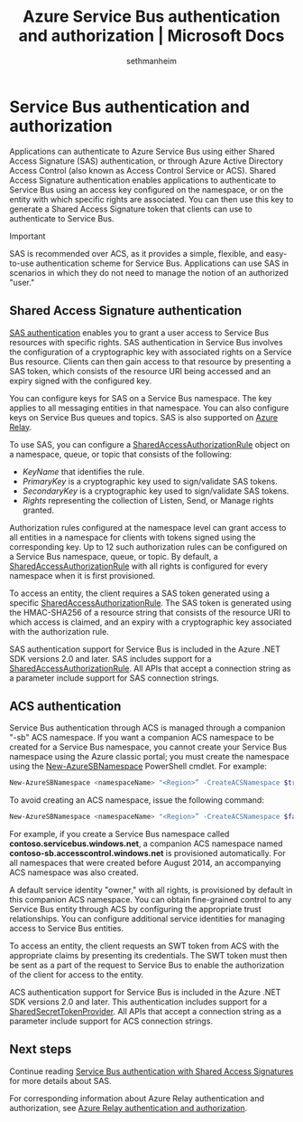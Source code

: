 ﻿---
title: Azure Service Bus authentication and authorization | Microsoft Docs
description: Overview of Shared Access Signature (SAS) authentication.
services: service-bus-messaging
documentationcenter: na
author: sethmanheim
manager: timlt
editor: ''

ms.assetid: 18bad0ed-1cee-4a5c-a377-facc4785c8c9
ms.service: service-bus-messaging
ms.devlang: na
ms.topic: article
ms.tgt_pltfrm: na
ms.workload: na
ms.date: 03/21/2017
ms.author: sethm

---
# Service Bus authentication and authorization
Applications can authenticate to Azure Service Bus using either Shared Access Signature (SAS) authentication, or through Azure Active Directory Access Control (also known as Access Control Service or ACS). Shared Access Signature authentication enables applications to authenticate to Service Bus using an access key configured on the namespace, or on the entity with which specific rights are associated. You can then use this key to generate a Shared Access Signature token that clients can use to authenticate to Service Bus.

> [!IMPORTANT]
> SAS is recommended over ACS, as it provides a simple, flexible, and easy-to-use authentication scheme for Service Bus. Applications can use SAS in scenarios in which they do not need to manage the notion of an authorized "user." 

## Shared Access Signature authentication
[SAS authentication](service-bus-sas.md) enables you to grant a user access to Service Bus resources with specific rights. SAS authentication in Service Bus involves the configuration of a cryptographic key with associated rights on a Service Bus resource. Clients can then gain access to that resource by presenting a SAS token, which consists of the resource URI being accessed and an expiry signed with the configured key.

You can configure keys for SAS on a Service Bus namespace. The key applies to all messaging entities in that namespace. You can also configure keys on Service Bus queues and topics. SAS is also supported on [Azure Relay](../service-bus-relay/relay-authentication-and-authorization.md).

To use SAS, you can configure a [SharedAccessAuthorizationRule](/dotnet/api/microsoft.servicebus.messaging.sharedaccessauthorizationrule) object on a namespace, queue, or topic that consists of the following:

* *KeyName* that identifies the rule.
* *PrimaryKey* is a cryptographic key used to sign/validate SAS tokens.
* *SecondaryKey* is a cryptographic key used to sign/validate SAS tokens.
* *Rights* representing the collection of Listen, Send, or Manage rights granted.

Authorization rules configured at the namespace level can grant access to all entities in a namespace for clients with tokens signed using the corresponding key. Up to 12 such authorization rules can be configured on a Service Bus namespace, queue, or topic. By default, a [SharedAccessAuthorizationRule](/dotnet/api/microsoft.servicebus.messaging.sharedaccessauthorizationrule) with all rights is configured for every namespace when it is first provisioned.

To access an entity, the client requires a SAS token generated using a specific [SharedAccessAuthorizationRule](/dotnet/api/microsoft.servicebus.messaging.sharedaccessauthorizationrule). The SAS token is generated using the HMAC-SHA256 of a resource string that consists of the resource URI to which access is claimed, and an expiry with a cryptographic key associated with the authorization rule.

SAS authentication support for Service Bus is included in the Azure .NET SDK versions 2.0 and later. SAS includes support for a [SharedAccessAuthorizationRule](https://docs.microsoft.com/dotnet/api/microsoft.servicebus.messaging.sharedaccessauthorizationrule). All APIs that accept a connection string as a parameter include support for SAS connection strings.

## ACS authentication
Service Bus authentication through ACS is managed through a companion "-sb" ACS namespace. If you want a companion ACS namespace to be created for a Service Bus namespace, you cannot create your Service Bus namespace using the Azure classic portal; you must create the namespace using the [New-AzureSBNamespace](/powershell/module/azure/new-azuresbnamespace?view=azuresmps-3.7.0) PowerShell cmdlet. For example:

```powershell
New-AzureSBNamespace <namespaceName> "<Region>” -CreateACSNamespace $true
```

To avoid creating an ACS namespace, issue the following command:

```powershell
New-AzureSBNamespace <namespaceName> "<Region>” -CreateACSNamespace $false
```

For example, if you create a Service Bus namespace called **contoso.servicebus.windows.net**, a companion ACS namespace named **contoso-sb.accesscontrol.windows.net** is provisioned automatically. For all namespaces that were created before August 2014, an accompanying ACS namespace was also created.

A default service identity "owner," with all rights, is provisioned by default in this companion ACS namespace. You can obtain fine-grained control to any Service Bus entity through ACS by configuring the appropriate trust relationships. You can configure additional service identities for managing access to Service Bus entities.

To access an entity, the client requests an SWT token from ACS with the appropriate claims by presenting its credentials. The SWT token must then be sent as a part of the request to Service Bus to enable the authorization of the client for access to the entity.

ACS authentication support for Service Bus is included in the Azure .NET SDK versions 2.0 and later. This authentication includes support for a [SharedSecretTokenProvider](/dotnet/api/microsoft.servicebus.sharedsecrettokenprovider). All APIs that accept a connection string as a parameter include support for ACS connection strings.

## Next steps
Continue reading [Service Bus authentication with Shared Access Signatures](service-bus-sas.md) for more details about SAS.

For corresponding information about Azure Relay authentication and authorization, see [Azure Relay authentication and authorization](../service-bus-relay/relay-authentication-and-authorization.md). 

